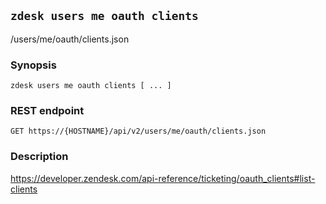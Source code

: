 ## `zdesk users me oauth clients`

/users/me/oauth/clients.json

### Synopsis

    zdesk users me oauth clients [ ... ]

### REST endpoint

    GET https://{HOSTNAME}/api/v2/users/me/oauth/clients.json

### Description

https://developer.zendesk.com/api-reference/ticketing/oauth_clients#list-clients

